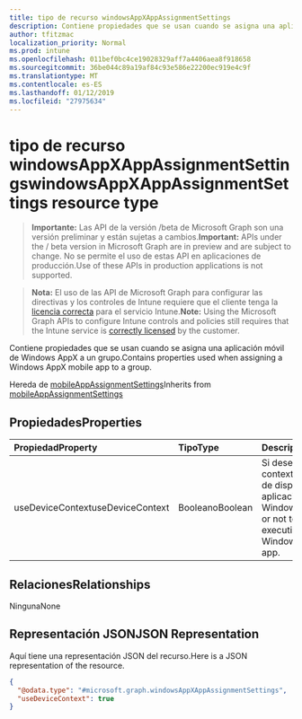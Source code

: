 ```yaml
---
title: tipo de recurso windowsAppXAppAssignmentSettings
description: Contiene propiedades que se usan cuando se asigna una aplicación móvil de Windows AppX a un grupo.
author: tfitzmac
localization_priority: Normal
ms.prod: intune
ms.openlocfilehash: 011bef0bc4ce19028329aff7a4406aea8f918658
ms.sourcegitcommit: 36be044c89a19af84c93e586e22200ec919e4c9f
ms.translationtype: MT
ms.contentlocale: es-ES
ms.lasthandoff: 01/12/2019
ms.locfileid: "27975634"
---
```

# <a name="windowsappxappassignmentsettings-resource-type"></a><span data-ttu-id="de9ce-103">tipo de recurso windowsAppXAppAssignmentSettings</span><span class="sxs-lookup"><span data-stu-id="de9ce-103">windowsAppXAppAssignmentSettings resource type</span></span>

> <span data-ttu-id="de9ce-104">**Importante:** Las API de la versión /beta de Microsoft Graph son una versión preliminar y están sujetas a cambios.</span><span class="sxs-lookup"><span data-stu-id="de9ce-104">**Important:** APIs under the / beta version in Microsoft Graph are in preview and are subject to change.</span></span> <span data-ttu-id="de9ce-105">No se permite el uso de estas API en aplicaciones de producción.</span><span class="sxs-lookup"><span data-stu-id="de9ce-105">Use of these APIs in production applications is not supported.</span></span>

> <span data-ttu-id="de9ce-106">**Nota:** El uso de las API de Microsoft Graph para configurar las directivas y los controles de Intune requiere que el cliente tenga la [licencia correcta](https://go.microsoft.com/fwlink/?linkid=839381) para el servicio Intune.</span><span class="sxs-lookup"><span data-stu-id="de9ce-106">**Note:** Using the Microsoft Graph APIs to configure Intune controls and policies still requires that the Intune service is [correctly licensed](https://go.microsoft.com/fwlink/?linkid=839381) by the customer.</span></span>

<span data-ttu-id="de9ce-107">Contiene propiedades que se usan cuando se asigna una aplicación móvil de Windows AppX a un grupo.</span><span class="sxs-lookup"><span data-stu-id="de9ce-107">Contains properties used when assigning a Windows AppX mobile app to a group.</span></span>

<span data-ttu-id="de9ce-108">Hereda de [mobileAppAssignmentSettings](../resources/intune-apps-mobileappassignmentsettings.md)</span><span class="sxs-lookup"><span data-stu-id="de9ce-108">Inherits from [mobileAppAssignmentSettings](../resources/intune-apps-mobileappassignmentsettings.md)</span></span>

## <a name="properties"></a><span data-ttu-id="de9ce-109">Propiedades</span><span class="sxs-lookup"><span data-stu-id="de9ce-109">Properties</span></span>
|<span data-ttu-id="de9ce-110">Propiedad</span><span class="sxs-lookup"><span data-stu-id="de9ce-110">Property</span></span>|<span data-ttu-id="de9ce-111">Tipo</span><span class="sxs-lookup"><span data-stu-id="de9ce-111">Type</span></span>|<span data-ttu-id="de9ce-112">Descripción</span><span class="sxs-lookup"><span data-stu-id="de9ce-112">Description</span></span>|
|:---|:---|:---|
|<span data-ttu-id="de9ce-113">useDeviceContext</span><span class="sxs-lookup"><span data-stu-id="de9ce-113">useDeviceContext</span></span>|<span data-ttu-id="de9ce-114">Booleano</span><span class="sxs-lookup"><span data-stu-id="de9ce-114">Boolean</span></span>|<span data-ttu-id="de9ce-115">Si desea usar el contexto de ejecución de dispositivo para la aplicación móvil de Windows AppX.</span><span class="sxs-lookup"><span data-stu-id="de9ce-115">Whether or not to use device execution context for Windows AppX mobile app.</span></span>|

## <a name="relationships"></a><span data-ttu-id="de9ce-116">Relaciones</span><span class="sxs-lookup"><span data-stu-id="de9ce-116">Relationships</span></span>
<span data-ttu-id="de9ce-117">Ninguna</span><span class="sxs-lookup"><span data-stu-id="de9ce-117">None</span></span>
## <a name="json-representation"></a><span data-ttu-id="de9ce-118">Representación JSON</span><span class="sxs-lookup"><span data-stu-id="de9ce-118">JSON Representation</span></span>
<span data-ttu-id="de9ce-119">Aquí tiene una representación JSON del recurso.</span><span class="sxs-lookup"><span data-stu-id="de9ce-119">Here is a JSON representation of the resource.</span></span>
<!-- {
  "blockType": "resource",
  "@odata.type": "microsoft.graph.windowsAppXAppAssignmentSettings"
}
-->
``` json
{
  "@odata.type": "#microsoft.graph.windowsAppXAppAssignmentSettings",
  "useDeviceContext": true
}
```





